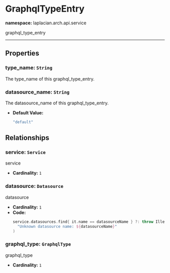 # **GraphqlTypeEntry**
**namespace:** laplacian.arch.api.service

graphql_type_entry



---

## Properties

### type_name: `String`
The type_name of this graphql_type_entry.

### datasource_name: `String`
The datasource_name of this graphql_type_entry.
- **Default Value:**
  ```kotlin
  "default"
  ```

## Relationships

### service: `Service`
service
- **Cardinality:** `1`

### datasource: `Datasource`
datasource
- **Cardinality:** `1`
- **Code:**
  ```kotlin
  service.datasources.find{ it.name == datasourceName } ?: throw IllegalStateException(
    "Unknown datasource name: ${datasourceName}"
  )
  ```

### graphql_type: `GraphqlType`
graphql_type
- **Cardinality:** `1`